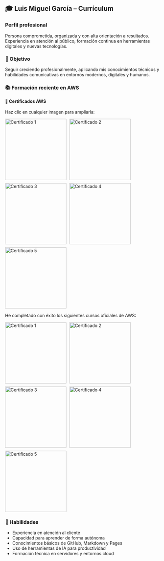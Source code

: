 ## 🎓 Luis Miguel García – Currículum

### Perfil profesional  
Persona comprometida, organizada y con alta orientación a resultados.  
Experiencia en atención al público, formación continua en herramientas digitales y nuevas tecnologías.

### 🎯 Objetivo  
Seguir creciendo profesionalmente, aplicando mis conocimientos técnicos y habilidades comunicativas en entornos modernos, digitales y humanos.

### 📚 Formación reciente en AWS

#### 🧾 Certificados AWS  
Haz clic en cualquier imagen para ampliarla:

<div style="display: flex; flex-wrap: wrap; gap: 10px;">

<a href="/assets/certificados/certificado_1.jpg" target="_blank">
  <img src="/assets/certificados/certificado_1.jpg" width="200" alt="Certificado 1">
</a>

<a href="/assets/certificados/certificado_2.jpg" target="_blank">
  <img src="/assets/certificados/certificado_2.jpg" width="200" alt="Certificado 2">
</a>

<a href="/assets/certificados/certificado_3.jpg" target="_blank">
  <img src="/assets/certificados/certificado_3.jpg" width="200" alt="Certificado 3">
</a>

<a href="/assets/certificados/certificado_4.jpg" target="_blank">
  <img src="/assets/certificados/certificado_4.jpg" width="200" alt="Certificado 4">
</a>

<a href="/assets/certificados/certificado_5.jpg" target="_blank">
  <img src="/assets/certificados/certificado_5.jpg" width="200" alt="Certificado 5">
</a>

</div>

He completado con éxito los siguientes cursos oficiales de AWS:

<div style="display: flex; flex-wrap: wrap; gap: 10px;">
  <a href="/assets/certificados/certificado_1.jpg" target="_blank">
    <img src="/assets/certificados/certificado_1.jpg" width="200" alt="Certificado 1">
  </a>
  <a href="/assets/certificados/certificado_2.jpg" target="_blank">
    <img src="/assets/certificados/certificado_2.jpg" width="200" alt="Certificado 2">
  </a>
  <a href="/assets/certificados/certificado_3.jpg" target="_blank">
    <img src="/assets/certificados/certificado_3.jpg" width="200" alt="Certificado 3">
  </a>
  <a href="/assets/certificados/certificado_4.jpg" target="_blank">
    <img src="/assets/certificados/certificado_4.jpg" width="200" alt="Certificado 4">
  </a>
  <a href="/assets/certificados/certificado_5.jpg" target="_blank">
    <img src="/assets/certificados/certificado_5.jpg" width="200" alt="Certificado 5">
  </a>
</div>
 

### 🧠 Habilidades

- Experiencia en atención al cliente  
- Capacidad para aprender de forma autónoma  
- Conocimientos básicos de GitHub, Markdown y Pages  
- Uso de herramientas de IA para productividad  
- Formación técnica en servidores y entornos cloud
